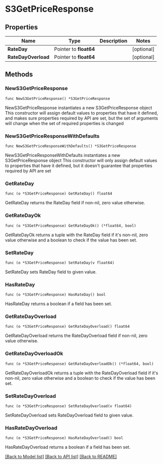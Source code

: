 # S3GetPriceResponse

## Properties

Name | Type | Description | Notes
------------ | ------------- | ------------- | -------------
**RateDay** | Pointer to **float64** |  | [optional] 
**RateDayOverload** | Pointer to **float64** |  | [optional] 

## Methods

### NewS3GetPriceResponse

`func NewS3GetPriceResponse() *S3GetPriceResponse`

NewS3GetPriceResponse instantiates a new S3GetPriceResponse object
This constructor will assign default values to properties that have it defined,
and makes sure properties required by API are set, but the set of arguments
will change when the set of required properties is changed

### NewS3GetPriceResponseWithDefaults

`func NewS3GetPriceResponseWithDefaults() *S3GetPriceResponse`

NewS3GetPriceResponseWithDefaults instantiates a new S3GetPriceResponse object
This constructor will only assign default values to properties that have it defined,
but it doesn't guarantee that properties required by API are set

### GetRateDay

`func (o *S3GetPriceResponse) GetRateDay() float64`

GetRateDay returns the RateDay field if non-nil, zero value otherwise.

### GetRateDayOk

`func (o *S3GetPriceResponse) GetRateDayOk() (*float64, bool)`

GetRateDayOk returns a tuple with the RateDay field if it's non-nil, zero value otherwise
and a boolean to check if the value has been set.

### SetRateDay

`func (o *S3GetPriceResponse) SetRateDay(v float64)`

SetRateDay sets RateDay field to given value.

### HasRateDay

`func (o *S3GetPriceResponse) HasRateDay() bool`

HasRateDay returns a boolean if a field has been set.

### GetRateDayOverload

`func (o *S3GetPriceResponse) GetRateDayOverload() float64`

GetRateDayOverload returns the RateDayOverload field if non-nil, zero value otherwise.

### GetRateDayOverloadOk

`func (o *S3GetPriceResponse) GetRateDayOverloadOk() (*float64, bool)`

GetRateDayOverloadOk returns a tuple with the RateDayOverload field if it's non-nil, zero value otherwise
and a boolean to check if the value has been set.

### SetRateDayOverload

`func (o *S3GetPriceResponse) SetRateDayOverload(v float64)`

SetRateDayOverload sets RateDayOverload field to given value.

### HasRateDayOverload

`func (o *S3GetPriceResponse) HasRateDayOverload() bool`

HasRateDayOverload returns a boolean if a field has been set.


[[Back to Model list]](../README.md#documentation-for-models) [[Back to API list]](../README.md#documentation-for-api-endpoints) [[Back to README]](../README.md)


